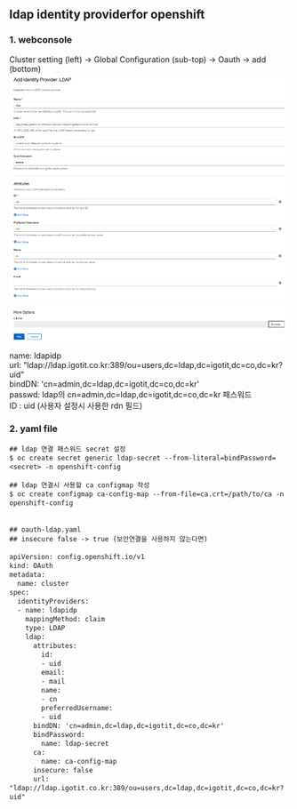 ## ldap identity providerfor openshift


### 1. webconsole 
Cluster setting (left) -> Global Configuration (sub-top) -> Oauth -> add (bottom)
![](./image/ldap.png)

name: ldapidp <br>
url: "ldap://ldap.igotit.co.kr:389/ou=users,dc=ldap,dc=igotit,dc=co,dc=kr?uid" <br>
bindDN: 'cn=admin,dc=ldap,dc=igotit,dc=co,dc=kr' <br>
passwd: ldap의 cn=admin,dc=ldap,dc=igotit,dc=co,dc=kr 패스워드  <br>
ID : uid  (사용자 설정시 사용한 rdn 필드)

### 2. yaml file

```
## ldap 연결 패스워드 secret 설정 
$ oc create secret generic ldap-secret --from-literal=bindPassword=<secret> -n openshift-config

## ldap 연결시 사용할 ca configmap 작성 
$ oc create configmap ca-config-map --from-file=ca.crt=/path/to/ca -n openshift-config


## oauth-ldap.yaml
## insecure false -> true (보안연결을 사용하지 않는다면)

apiVersion: config.openshift.io/v1
kind: OAuth
metadata:
  name: cluster
spec:
  identityProviders:
  - name: ldapidp 
    mappingMethod: claim 
    type: LDAP
    ldap:
      attributes:
        id: 
        - uid
        email: 
        - mail
        name: 
        - cn
        preferredUsername: 
        - uid
      bindDN: 'cn=admin,dc=ldap,dc=igotit,dc=co,dc=kr' 
      bindPassword: 
        name: ldap-secret
      ca: 
        name: ca-config-map
      insecure: false 
      url: "ldap://ldap.igotit.co.kr:389/ou=users,dc=ldap,dc=igotit,dc=co,dc=kr?uid"

``` 